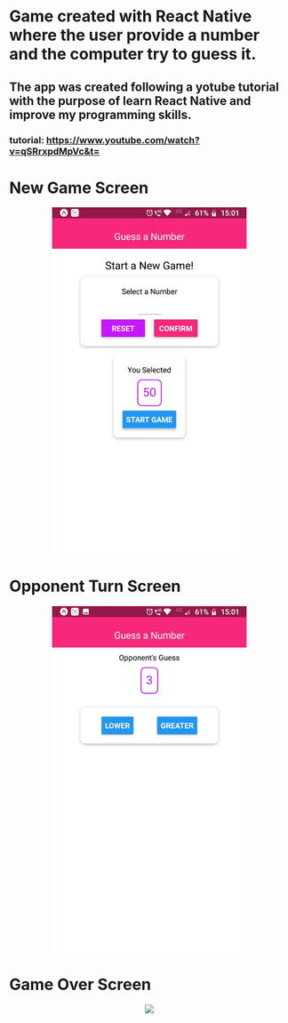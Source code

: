# Game created with React Native where the user provide a number and the computer try to guess it.

## The app was created following a yotube tutorial with the purpose of learn React Native and improve my programming skills.

### tutorial: https://www.youtube.com/watch?v=qSRrxpdMpVc&t=

# New Game Screen
<p align="center">
  <img src="https://github.com/juliop3p/guess-a-number/blob/master/newGame.jpeg" width="350px" />
</p>

# Opponent Turn Screen
<p align="center">
  <img src="https://github.com/juliop3p/guess-a-number/blob/master/oponentsChoice.jpeg" width="350px" />
</p>

# Game Over Screen
<p align="center">
  <img src="https://github.com/juliop3p/guessANumber/blob/master/gameOver.jpeg" width="350px" />
</p>

